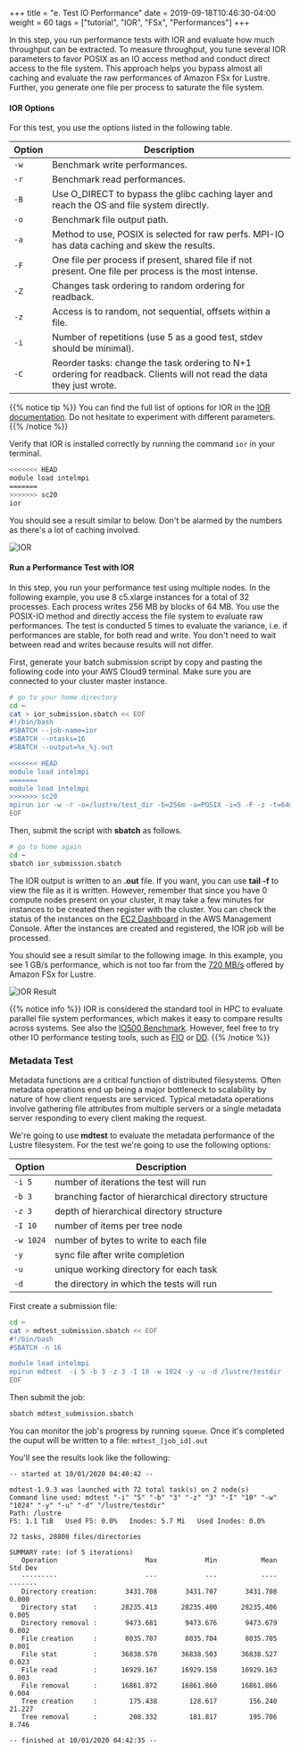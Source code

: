 +++
title = "e. Test IO Performance"
date = 2019-09-18T10:46:30-04:00
weight = 60
tags = ["tutorial", "IOR", "FSx", "Performances"]
+++

In this step, you run performance tests with IOR and evaluate how much throughput can be extracted. To measure throughput, you tune several IOR parameters to favor POSIX as an IO access method and conduct direct access to the file system. This approach helps you bypass almost all caching and evaluate the raw performances of Amazon FSx for Lustre. Further, you generate one file per process to saturate the file system.

#### IOR Options

For this test, you use the options listed in the following table.


Option        | Description
------------- | -------------
`-w`          | Benchmark write performances.
`-r`          | Benchmark read performances.
`-B`          | Use O_DIRECT to bypass the glibc caching layer and reach the OS and file system directly.
`-o`          | Benchmark file output path.
`-a`          | Method to use, POSIX is selected for raw perfs. MPI-IO has data caching and skew the results.
`-F`          | One file per process if present, shared file if not present. One file per process is the most intense.
`-Z`          | Changes task ordering to random ordering for readback.
`-z`          | Access is to random, not sequential, offsets within a file.
`-i`          | Number of repetitions (use 5 as a good test, stdev should be minimal).
`-C`          | Reorder tasks: change the task ordering to N+1 ordering for readback. Clients will not read the data they just wrote.

{{% notice tip %}}
You can find the full list of options for IOR in the [IOR documentation](https://ior.readthedocs.io/en/latest/userDoc/options.html). Do not hesitate to experiment with different parameters.
{{% /notice %}}

Verify that IOR is installed correctly by running the command `ior` in your terminal.

```bash
<<<<<<< HEAD
module load intelmpi
=======
>>>>>>> sc20
ior
```

You should see a result similar to below. Don't be alarmed by the numbers as there's a lot of caching involved.

![IOR](/images/fsx-for-lustre/ior.png)

#### Run a Performance Test with IOR

In this step, you run your performance test using multiple nodes. In the following example, you use 8 c5.xlarge instances for a total of 32 processes. Each process writes 256 MB by blocks of 64 MB. You use the POSIX-IO method and directly access the file system to evaluate raw performances. The test is conducted 5 times to evaluate the variance, i.e. if performances are stable, for both read and write. You don't need to wait between read and writes because results will not differ.


First, generate your batch submission script by copy and pasting the following code into your AWS Cloud9 terminal. Make sure you are connected to your cluster master instance.


```bash
# go to your home directory
cd ~
cat > ior_submission.sbatch << EOF
#!/bin/bash
#SBATCH --job-name=ior
#SBATCH --ntasks=16
#SBATCH --output=%x_%j.out

<<<<<<< HEAD
module load intelmpi 
=======
module load intelmpi
>>>>>>> sc20
mpirun ior -w -r -o=/lustre/test_dir -b=256m -a=POSIX -i=5 -F -z -t=64m -C
EOF
```

Then, submit the script with **sbatch** as follows.

```bash
# go to home again
cd ~
sbatch ior_submission.sbatch
```

The IOR output is written to an **.out** file. If you want, you can use **tail -f** to view the file as it is written. However, remember that since you have 0 compute nodes present on your cluster, it may take a few minutes for instances to be created then register with the cluster. You can check the status of the instances on the [EC2 Dashboard](https://console.aws.amazon.com/ec2/v2/home?region=us-east-1#Instances:sort=instanceState) in the AWS Management Console. After the instances are created and registered, the IOR job will be processed.

You should see a result similar to the following image. In this example, you see 1 GB/s performance, which is not too far from the [720 MB/s](https://docs.aws.amazon.com/fsx/latest/LustreGuide/performance.html#fsx-aggregate-perf) offered by Amazon FSx for Lustre.

![IOR Result](/images/fsx-for-lustre/ior-result.png)

{{% notice info %}}
IOR is considered the standard tool in HPC to evaluate parallel file system performances, which makes it easy to compare results across systems. See also the [IO500 Benchmark](https://www.vi4io.org/std/io500/start). However, feel free to try other IO performance testing tools, such as [FIO](https://fio.readthedocs.io/en/latest/index.html) or [DD](https://www.unixtutorial.org/test-disk-speed-with-dd).
{{% /notice %}}


### Metadata Test

Metadata functions are a critical function of distributed filesystems. Often metadata operations end up being a major bottleneck to scalability by nature of how client requests are serviced. Typical metadata operations involve gathering file attributes from multiple servers or a single metadata server responding to every client making the request.

We're going to use **mdtest** to evaluate the metadata performance of the Lustre filesystem. For the test we're going to use the following options:

Option        | Description
------------- | -------------
`-i 5`        | number of iterations the test will run
`-b 3`        | branching factor of hierarchical directory structure
`-z 3`        | depth of hierarchical directory structure
`-I 10`       | number of items per tree node
`-w 1024`     | number of bytes to write to each file
`-y`          | sync file after write completion
`-u`          | unique working directory for each task
`-d`          | the directory in which the tests will run

First create a submission file:
```bash
cd ~
cat > mdtest_submission.sbatch << EOF
#!/bin/bash
#SBATCH -n 16

module load intelmpi
mpirun mdtest  -i 5 -b 3 -z 3 -I 10 -w 1024 -y -u -d /lustre/testdir
EOF
```

Then submit the job:
```bash
sbatch mdtest_submission.sbatch
```

You can monitor the job's progress by running `squeue`. Once it's completed the ouput will be written to a file: `mdtest_[job_id].out`

You'll see the results look like the following:

```
-- started at 10/01/2020 04:40:42 --

mdtest-1.9.3 was launched with 72 total task(s) on 2 node(s)
Command line used: mdtest "-i" "5" "-b" "3" "-z" "3" "-I" "10" "-w" "1024" "-y" "-u" "-d" "/lustre/testdir"
Path: /lustre
FS: 1.1 TiB   Used FS: 0.0%   Inodes: 5.7 Mi   Used Inodes: 0.0%

72 tasks, 28800 files/directories

SUMMARY rate: (of 5 iterations)
   Operation                      Max            Min           Mean        Std Dev
   ---------                      ---            ---           ----        -------
   Directory creation:       3431.708       3431.707       3431.708          0.000
   Directory stat    :      28235.413      28235.400      28235.406          0.005
   Directory removal :       9473.681       9473.676       9473.679          0.002
   File creation     :       8035.707       8035.704       8035.705          0.001
   File stat         :      36838.570      36838.503      36838.527          0.023
   File read         :      16929.167      16929.158      16929.163          0.003
   File removal      :      16861.872      16861.860      16861.866          0.004
   Tree creation     :        175.438        128.617        156.240         21.227
   Tree removal      :        208.332        181.817        195.706          8.746

-- finished at 10/01/2020 04:42:35 --
```
